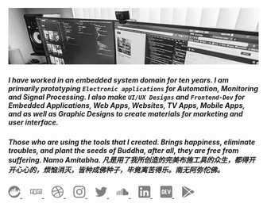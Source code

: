 ![Docker](assets/cover.jpg)

##### I have worked in an embedded system domain for ten years. I am primarily prototyping `Electronic applications` for Automation, Monitoring and Signal Processing. I also make `UI/UX Designs` and `Frontend-Dev` for Embedded Applications, Web Apps, Websites, TV Apps, Mobile Apps, and as well as Graphic Designs to create materials for marketing and user interface.

##### Those who are using the tools that I created. Brings happiness, eliminate troubles, and plant the seeds of Buddha, after all, they are free from suffering. Namo Amitabha. 凡是用了我所创造的完美布施工具的众生，都得开开心心的，烦恼消灭，皆种成佛种子，毕竟离苦得乐。南无阿弥佗佛。

<p align="left">
  <a href="https://hub.docker.com/u/loouislow81" target="_blank" rel="noopener" title="docker">
    <img src="assets/svg/docker.svg" height="auto" width="24">
  </a>
  &nbsp;&nbsp;&nbsp;
  <a href="https://www.npmjs.com/~loouislow" target="_blank" rel="noopener" title="NPM">
    <img src="assets/svg/npm.svg" height="auto" width="24">
  </a>
  &nbsp;&nbsp;&nbsp;
  <a href="https://www.dribbble.com/loouislow" target="_blank" rel="noopener" title="Dribbble">
    <img src="assets/svg/dribbble.svg" height="auto" width="24">
  </a>
  &nbsp;&nbsp;&nbsp;
  <a href="https://www.instagram.com/loouislow" target="_blank" rel="noopener" title="Instagram">
    <img src="assets/svg/instagram.svg" height="auto" width="24">
  </a>
  &nbsp;&nbsp;&nbsp;
  <a href="https://www.twitter.com/loouislow" target="_blank" rel="noopener" title="Twitter">
    <img src="assets/svg/twitter.svg" height="auto" width="24">
  </a>
  &nbsp;&nbsp;&nbsp;
  <a href="https://soundcloud.com/overload-project" target="_blank" rel="noopener" title="SoundCloud">
    <img src="assets/svg/soundcloud.svg" height="auto" width="24">
  </a>
  &nbsp;&nbsp;&nbsp;
  <a href="https://www.linkedin.com/in/loouis-low" target="_blank" rel="noopener" title="LinkedIn">
    <img src="assets/svg/linkedin.svg" height="auto" width="24">
  </a>
  &nbsp;&nbsp;&nbsp;
  <a href="https://dev.to/loouislow" target="_blank" rel="noopener" title="DEV">
    <img src="assets/svg/dev.svg" height="auto" width="24">
  </a>
  &nbsp;&nbsp;&nbsp;
  <a href="https://play.google.com/store/apps/developer?id=Noozxoide+Laboratories" target="_blank" rel="noopener" title="Google PlayStore">
    <img src="assets/svg/playstore.svg" height="auto" width="24">
  </a>
</p>

